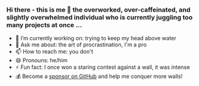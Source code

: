 ### Hi there - this is me 👋 the overworked, over-caffeinated, and slightly overwhelmed individual who is currently juggling too many projects at once ...

- 🔭 I’m currently working on: trying to keep my head above water
- 💬 Ask me about: the art of procrastination, I'm a pro
- 📫 How to reach me: you don't 
- 😄 Pronouns: he/him 
- ⚡ Fun fact: I once won a staring contest against a wall, it was intense
- 💰 Become a [sponsor on GitHub](https://github.com/sponsors/flavioaiello) and help me conquer more walls!
